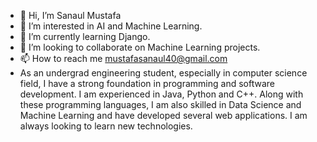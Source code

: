 - 👋 Hi, I’m Sanaul Mustafa
- 👀 I’m interested in AI and Machine Learning.
- 🌱 I’m currently learning Django.
- 💞️ I’m looking to collaborate on Machine Learning projects.
- 📫 How to reach me mustafasanaul40@gmail.com
- As an undergrad engineering student, especially in computer science field, I have a strong foundation in programming and software development.
I am experienced in Java, Python and C++.
Along with these programming languages, I am also skilled in Data Science and Machine Learning and have developed several web applications.
I am always looking to learn new technologies.
<!---
msanaul/msanaul is a ✨ special ✨ repository because its `README.md` (this file) appears on your GitHub profile.
You can click the Preview link to take a look at your changes.
--->

